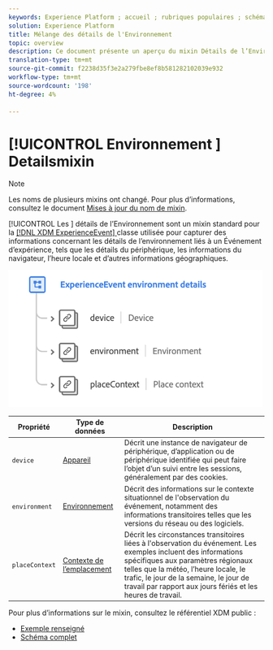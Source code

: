 ```yaml
---
keywords: Experience Platform ; accueil ; rubriques populaires ; schéma ; Schéma ; XDM ; ExperienceEvent ; champs ; schémas ; Schémas ; Schéma design ; mixin ; mixin ; environnement ; détails environnement ;
solution: Experience Platform
title: Mélange des détails de l'Environnement
topic: overview
description: Ce document présente un aperçu du mixin Détails de l’Environnement ExperienceEvent.
translation-type: tm+mt
source-git-commit: f2238d35f3e2a279fbe8ef8b581282102039e932
workflow-type: tm+mt
source-wordcount: '198'
ht-degree: 4%

---
```



# [!UICONTROL Environnement ] Detailsmixin

>[!NOTE]
>
>Les noms de plusieurs mixins ont changé. Pour plus d’informations, consultez le document [Mises à jour du nom de mixin](../name-updates.md).

[!UICONTROL Les ] détails de l’Environnement sont un mixin standard pour la  [[!DNL XDM ExperienceEvent] ](../../classes/individual-profile.md) classe utilisée pour capturer des informations concernant les détails de l’environnement liés à un Événement d’expérience, tels que les détails du périphérique, les informations du navigateur, l’heure locale et d’autres informations géographiques.

<img src="../../images/mixins/environment-details.png" width="500" /><br />

| Propriété | Type de données | Description |
| --- | --- | --- |
| `device` | [Appareil](../../data-types/device.md) | Décrit une instance de navigateur de périphérique, d’application ou de périphérique identifiée qui peut faire l’objet d’un suivi entre les sessions, généralement par des cookies. |
| `environment` | [Environnement](../../data-types/environment.md) | Décrit des informations sur le contexte situationnel de l&#39;observation du événement, notamment des informations transitoires telles que les versions du réseau ou des logiciels. |
| `placeContext` | [Contexte de l’emplacement](../../data-types/place-context.md) | Décrit les circonstances transitoires liées à l&#39;observation du événement. Les exemples incluent des informations spécifiques aux paramètres régionaux telles que la météo, l’heure locale, le trafic, le jour de la semaine, le jour de travail par rapport aux jours fériés et les heures de travail. |

Pour plus d’informations sur le mixin, consultez le référentiel XDM public :

* [Exemple renseigné](https://github.com/adobe/xdm/blob/master/components/mixins/experience-event/experienceevent-environment-details.example.1.json)
* [Schéma complet](https://github.com/adobe/xdm/blob/master/components/mixins/experience-event/experienceevent-environment-details.schema.json)
